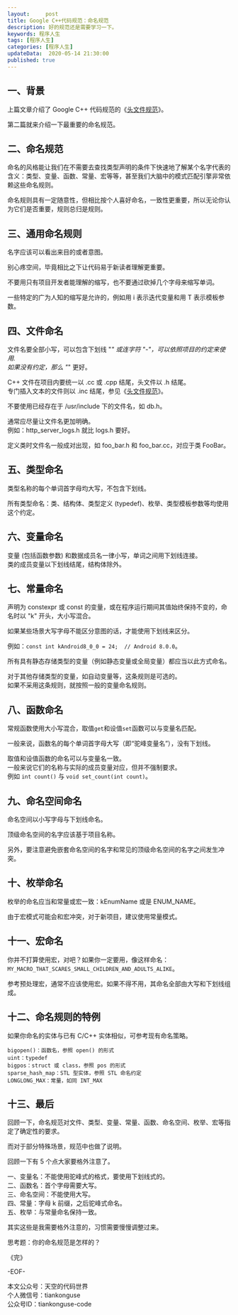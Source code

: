 ```yaml
---   
layout:     post  
title: Google C++代码规范：命名规范  
description: 好的规范还是需要学习一下。  
keywords: 程序人生  
tags: [程序人生]    
categories: [程序人生]  
updateData:  2020-05-14 21:30:00  
published: true  
---  
```



## 一、背景  


上篇文章介绍了 Google C++ 代码规范的《[头文件规范](https://mp.weixin.qq.com/s/8OeyPPRoD1ZGnJ9r44sJgQ)》。  


第二篇就来介绍一下最重要的命名规范。    


## 二、命名规范  


命名的风格能让我们在不需要去查找类型声明的条件下快速地了解某个名字代表的含义：类型、变量、函数、常量、宏等等，甚至我们大脑中的模式匹配引擎非常依赖这些命名规则。  


命名规则具有一定随意性，但相比按个人喜好命名，一致性更重要，所以无论你认为它们是否重要，规则总归是规则。  


## 三、通用命名规则  


名字应该可以看出来目的或者意图。  


别心疼空间，毕竟相比之下让代码易于新读者理解更重要。  


不要用只有项目开发者能理解的缩写，也不要通过砍掉几个字母来缩写单词。  


一些特定的广为人知的缩写是允许的，例如用 i 表示迭代变量和用 T 表示模板参数。  


## 四、文件命名  


文件名要全部小写，可以包含下划线 "_" 或连字符 "-"，可以依照项目的约定来使用.  
如果没有约定，那么 "_" 更好。  


C++ 文件在项目内要统一以 .cc 或 .cpp 结尾，头文件以 .h 结尾。  
专门插入文本的文件则以 .inc 结尾，参见《[头文件规范](https://mp.weixin.qq.com/s/8OeyPPRoD1ZGnJ9r44sJgQ)》。  


不要使用已经存在于 /usr/include 下的文件名，如 db.h。  


通常应尽量让文件名更加明确。  
例如：http\_server\_logs.h 就比 logs.h 要好。  


定义类时文件名一般成对出现，如 foo\_bar.h 和 foo\_bar.cc，对应于类 FooBar。  


## 五、类型命名  


类型名称的每个单词首字母均大写，不包含下划线。  


所有类型命名：类、结构体、类型定义 (typedef)、枚举、类型模板参数等均使用这个约定。  


## 六、变量命名  


变量 (包括函数参数) 和数据成员名一律小写，单词之间用下划线连接。  
类的成员变量以下划线结尾，结构体除外。  


## 七、常量命名  


声明为 constexpr 或 const 的变量，或在程序运行期间其值始终保持不变的，命名时以 "k" 开头，大小写混合。  


如果某些场景大写字母不能区分意图的话，才能使用下划线来区分。  


例如：`const int kAndroid8_0_0 = 24;  // Android 8.0.0`。  


所有具有静态存储类型的变量（例如静态变量或全局变量）都应当以此方式命名。  


对于其他存储类型的变量，如自动变量等，这条规则是可选的。  
如果不采用这条规则，就按照一般的变量命名规则。  


## 八、函数命名  


常规函数使用大小写混合，取值`get`和设值`set`函数可以与变量名匹配。  


一般来说，函数名的每个单词首字母大写（即“驼峰变量名”），没有下划线。  


取值和设值函数的命名可以与变量名一致。  
一般来说它们的名称与实际的成员变量对应，但并不强制要求。  
例如 `int count()` 与 `void set_count(int count)`。


## 九、命名空间命名  


命名空间以小写字母与下划线命名。  


顶级命名空间的名字应该基于项目名称。  


另外，要注意避免嵌套命名空间的名字和常见的顶级命名空间的名字之间发生冲突。  


## 十、枚举命名  


枚举的命名应当和常量或宏一致：kEnumName 或是 ENUM\_NAME。  


由于宏模式可能会和宏冲突，对于新项目，建议使用常量模式。  


## 十一、宏命名  


你并不打算使用宏，对吧？如果你一定要用，像这样命名：`MY_MACRO_THAT_SCARES_SMALL_CHILDREN_AND_ADULTS_ALIKE`。  


参考预处理宏，通常不应该使用宏。如果不得不用，其命名全部由大写和下划线组成。  


## 十二、命名规则的特例  


如果你命名的实体与已有 C/C++ 实体相似，可参考现有命名策略。  


```
bigopen()：函数名，参照 open() 的形式  
uint：typedef  
bigpos：struct 或 class，参照 pos 的形式  
sparse_hash_map：STL 型实体，参照 STL 命名约定  
LONGLONG_MAX：常量，如同 INT_MAX  
```


## 十三、最后  


回顾一下，命名规范对文件、类型、变量、常量、函数、命名空间、枚举、宏等指定了确定性的要求。  


而对于部分特殊场景，规范中也做了说明。  


回顾一下有 5 个点大家要格外注意了。  


一、变量名：不能使用驼峰式的格式，要使用下划线式的。  
二、函数名：首个字母需要大写。  
三、命名空间：不能使用大写。  
四、常量：字母 k 前缀，之后驼峰式命名。  
五、枚举：与常量命名保持一致。  


其实这些是我需要格外注意的，习惯需要慢慢调整过来。  


思考题：你的命名规范是怎样的？  



《完》


-EOF-  



本文公众号：天空的代码世界  
个人微信号：tiankonguse  
公众号ID：tiankonguse-code  
  

